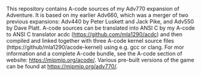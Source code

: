 This repository contains A-code sources of my Adv770 expansion of Adventure. It is based on my earlier Adv660, which was a merger of two previous expansions: Adv440 by Peter Luskett and Jack Pike, and Adv550 by Dave Platt.
A-code sources can be translated into ANSI C by my A-code to ANSI C translator acdc (https://github.com/mla1290/acdc) and then compiled and linked together with three A-code kernel source files (https://github/mla1290/acode-kernel) using e.g. gcc or clang.
For mor information and a complete A-code bundle, see the A-code section of website: https://mipmip.org/acode/. Various pre-built versions of the game can be found at https://mipmip.org/adv770/.
